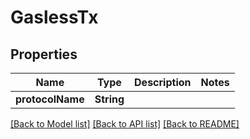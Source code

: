 # GaslessTx

## Properties
Name | Type | Description | Notes
------------ | ------------- | ------------- | -------------
**protocolName** | **String** |  | 

[[Back to Model list]](../README.md#documentation-for-models) [[Back to API list]](../README.md#documentation-for-api-endpoints) [[Back to README]](../README.md)


